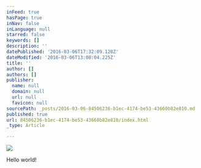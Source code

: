 ```yaml
---
inFeed: true
hasPage: true
inNav: false
inLanguage: null
starred: false
keywords: []
description: ''
datePublished: '2016-03-06T17:32:09.128Z'
dateModified: '2016-03-06T13:08:04.225Z'
title: ''
author: []
authors: []
publisher:
  name: null
  domain: null
  url: null
  favicon: null
sourcePath: _posts/2016-03-06-84506236-b1ec-4174-be53-43660b82e810.md
published: true
url: 84506236-b1ec-4174-be53-43660b82e810/index.html
_type: Article

---
```

![](https://the-grid-user-content.s3-us-west-2.amazonaws.com/3416b342-3a03-425c-ad6d-8f6aaeb736ea.jpg)

Hello world!